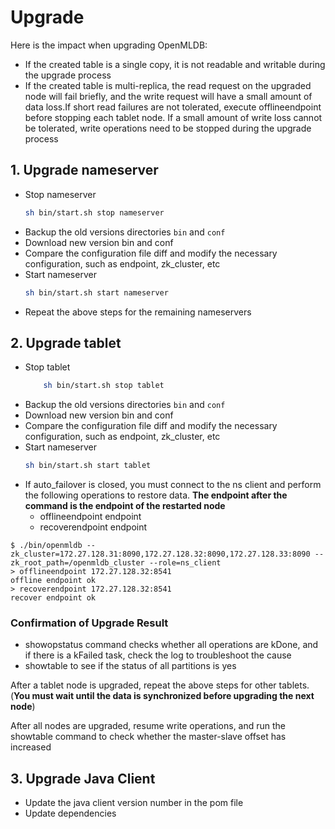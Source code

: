# Upgrade

Here is the impact when upgrading OpenMLDB:
* If the created table is a single copy, it is not readable and writable during the upgrade process
* If the created table is multi-replica, the read request on the upgraded node will fail briefly, and the write request will have a small amount of data loss.If short read failures are not tolerated, execute offlineendpoint before stopping each tablet node. If a small amount of write loss cannot be tolerated, write operations need to be stopped during the upgrade process

## 1. Upgrade nameserver

* Stop nameserver
    ```bash
    sh bin/start.sh stop nameserver
    ```
* Backup the old versions directories `bin` and `conf`
* Download new version bin and conf
* Compare the configuration file diff and modify the necessary configuration, such as endpoint, zk_cluster, etc
* Start nameserver
    ```bash
    sh bin/start.sh start nameserver
    ```
* Repeat the above steps for the remaining nameservers

## 2. Upgrade tablet

* Stop tablet
    ```bash
        sh bin/start.sh stop tablet
    ```
* Backup the old versions directories `bin` and `conf`
* Download new version bin and conf
* Compare the configuration file diff and modify the necessary configuration, such as endpoint, zk_cluster, etc
* Start nameserver
    ```bash
    sh bin/start.sh start tablet
    ```
* If auto_failover is closed, you must connect to the ns client and perform the following operations to restore data. **The endpoint after the command is the endpoint of the restarted node**
  * offlineendpoint endpoint 
  * recoverendpoint endpoint

```
$ ./bin/openmldb --zk_cluster=172.27.128.31:8090,172.27.128.32:8090,172.27.128.33:8090 --zk_root_path=/openmldb_cluster --role=ns_client
> offlineendpoint 172.27.128.32:8541
offline endpoint ok
> recoverendpoint 172.27.128.32:8541
recover endpoint ok
```

### Confirmation of Upgrade Result
* showopstatus command checks whether all operations are kDone, and if there is a kFailed task, check the log to troubleshoot the cause
* showtable to see if the status of all partitions is yes

After a tablet node is upgraded, repeat the above steps for other tablets. \(**You must wait until the data is synchronized before upgrading the next node**\)

After all nodes are upgraded, resume write operations, and run the showtable command to check whether the master-slave offset has increased

## 3. Upgrade Java Client

* Update the java client version number in the pom file
* Update dependencies